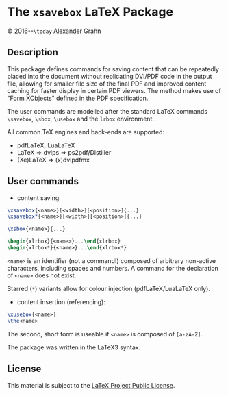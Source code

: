 # The `xsavebox` LaTeX Package

© 2016--`\today` Alexander Grahn

## Description

This package defines commands for saving content that can be repeatedly placed into the document without replicating DVI/PDF code in the output file, allowing for smaller file size of the final PDF and improved content caching for faster display in certain PDF viewers. The method makes use of "Form XObjects" defined in the PDF specification.

The user commands are modelled after the standard LaTeX commands `\savebox`, `\sbox`, `\usebox` and the `lrbox` environment.

All common TeX engines and back-ends are supported:
* pdfLaTeX, LuaLaTeX
* LaTeX &rArr; dvips &rArr; ps2pdf/Distiller
* (Xe)LaTeX &rArr; (x)dvipdfmx

## User commands

* content saving:
````latex
\xsavebox{<name>}[<width>][<position>]{...}
\xsavebox*{<name>}[<width>][<position>]{...}

\xsbox{<name>}{...}

\begin{xlrbox}{<name>}...\end{xlrbox}
\begin{xlrbox*}{<name>}...\end{xlrbox*}
````
`<name>` is an identifier (not a command!) composed of arbitrary non-active characters, including spaces and numbers. A command for the declaration of `<name>` does not exist.

Starred (`*`) variants allow for colour injection (pdfLaTeX/LuaLaTeX only).

* content insertion (referencing):
````latex
\xusebox{<name>}
\the<name>
````
The second, short form is useable if `<name>` is composed of `[a-zA-Z]`.


The package was written in the LaTeX3 syntax.

## License

This material is subject to the [LaTeX Project Public License](http://mirrors.ctan.org/macros/latex/base/lppl.txt).
